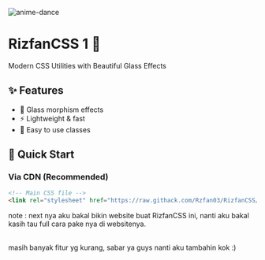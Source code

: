 ![anime-dance](https://media.tenor.com/Gd0orDm2eTIAAAAj/neco-arc-dance.gif)
# RizfanCSS 1 🎨

Modern CSS Utilities with Beautiful Glass Effects

## ✨ Features
- 🎨 Glass morphism effects
- ⚡ Lightweight & fast
- 🎯 Easy to use classes

## 🚀 Quick Start

### Via CDN (Recommended)
```html
<!-- Main CSS file -->
<link rel="stylesheet" href="https://raw.githack.com/Rzfan03/RizfanCSS/main/Rizfan.css">
```

note : next nya aku bakal bikin website buat RizfanCSS ini, nanti aku bakal kasih tau full cara pake nya di websitenya.
<br>
<br>

masih banyak fitur yg kurang, sabar ya guys nanti aku tambahin kok :)
